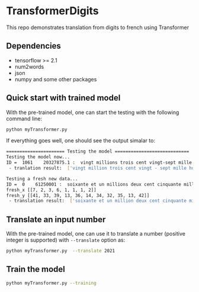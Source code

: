 # TransformerDigits

This repo demonstrates translation from digits to french using Transformer

## Dependencies
* tensorflow >= 2.1
* num2words
* json
* numpy
and some other packages

## Quick start with trained model
With the pre-trained model, one can start the testing with the following command line:

```bash
python myTransformer.py

```

If everything goes well, one should see the output simalar to:

```bash
====================== Testing the model ============================
Testing the model now...
ID =  1061    20327875.1 :  vingt millions trois cent vingt-sept mille huit cent soixante-quinze virgule un
 - tranlation result:  ['vingt million trois cent vingt - sept mille huit cent soixante - quinze virgule un <END> <END> <END> ... <END> <END>']

Testing a fresh new data...
ID =  0    61250001 :  soixante et un millions deux cent cinquante mille un
fresh_x [[7, 2, 3, 6, 1, 1, 1, 2]]
fresh_y [[41, 33, 39, 13, 36, 14, 34, 32, 35, 13, 42]]
 - translation result:  ['soixante et un million deux cent cinquante mille un <END> <END> <END> ... <END> <END> <END> <END>']
```


## Translate an input number
With the pre-trained model, one can use it to translate a number (positive integer is supported)  with `--translate` option as:


```bash
python myTransformer.py  --translate 2021

```



## Train the model
```bash
python myTransformer.py --training
```

